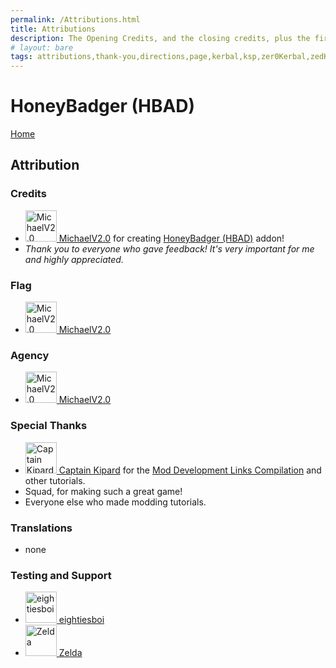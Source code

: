 ```yaml
---
permalink: /Attributions.html
title: Attributions
description: The Opening Credits, and the closing credits, plus the first of two (or is three) end credit scenes
# layout: bare
tags: attributions,thank-you,directions,page,kerbal,ksp,zer0Kerbal,zedK
---
```


<!--
Attributions.md v1.0.5.0
HoneyBadger (HBAD)
created: 01 Feb 2022
updated: 27 Mar 2022
-->

<script src="https://kit.fontawesome.com/0ea5493613.js" crossorigin="anonymous"></script>
<i class="fa fa-gear fa-spin fa-3x" style="color: firebrick"></i>
# HoneyBadger (HBAD)
[Home](./index.md)

## Attribution

### Credits

<ul>
  <li><a href="https://forum.kerbalspaceprogram.com/index.php?/profile/190933-*/"><img border="0" alt="MichaelV2.0" src="https://kerbal-forum-uploads.s3.us-west-2.amazonaws.com/monthly_03_2016/Version_2.0_Industries_logo1.png.4f8225e93939c5ce626cab7677ff6620.thumb.png.1af2f879ea81683c1b1db3725b6e9e2c.png" width="50" height="50" > MichaelV2.0</a> for creating <a href="https://forum.kerbalspaceprogram.com/index.php?/topic/207911-*/" alt="HoneyBadger (HBAD)"> HoneyBadger (HBAD)</a> addon!</li>
  <li><i>Thank you to everyone who gave feedback! It's very important for me and highly appreciated.</i></li>
</ul>

### Flag

<ul>
  <li><a href="https://forum.kerbalspaceprogram.com/index.php?/profile/151168-*/"><img border="0" alt="MichaelV2.0" src="https://kerbal-forum-uploads.s3.us-west-2.amazonaws.com/monthly_03_2016/Version_2.0_Industries_logo1.png.4f8225e93939c5ce626cab7677ff6620.thumb.png.1af2f879ea81683c1b1db3725b6e9e2c.png" width="50" height="50" > MichaelV2.0</a>
</ul>

### Agency

<ul>
  <li><a href="https://forum.kerbalspaceprogram.com/index.php?/profile/151168-*/"><img border="0" alt="MichaelV2.0" src="https://kerbal-forum-uploads.s3.us-west-2.amazonaws.com/monthly_03_2016/Version_2.0_Industries_logo1.png.4f8225e93939c5ce626cab7677ff6620.thumb.png.1af2f879ea81683c1b1db3725b6e9e2c.png" width="50" height="50" > MichaelV2.0</a>
</ul>

### Special Thanks

<ul>
  <li><a href="https://forum.kerbalspaceprogram.com/index.php?/profile/70516-captainkipard/"><img border="0" alt="Captain Kipard" src="https://kerbal-forum-uploads.s3.us-west-2.amazonaws.com/monthly_12_2015/itsame.png.3227b08e54fc9e3eaa0c6c2ad8e9ad07.thumb.png.5d3a3eb0344a23048ea58826e47b9781.png" width="50" height="50" > Captain Kipard</a> for the <a href="https://forum.kerbalspaceprogram.com/index.php?/topic/85372-*/"> Mod Development Links Compilation</a> and other tutorials.</li>
  <li>Squad, for making such a great game!</li>
  <li>Everyone else who made modding tutorials.</li>
</ul>

### Translations

* none

### Testing and Support

<ul>
  <li><a href="https://forum.kerbalspaceprogram.com/index.php?/profile/133828-eightiesboi/"><img border="0" alt="eightiesboi" src="https://kerbal-forum-uploads.s3.us-west-2.amazonaws.com/monthly_2018_01/happy_velociraptor_dinosaur_greeting_cards-r918b99ab65894a198682f360e419773a_xvuak_8byvr_512.thumb.jpg.00c28897eef8a91ee74f6cb59a9bbb5f.jpg" width="50" height="50" > eightiesboi</a></li>
  <li><a href="https://forum.kerbalspaceprogram.com/index.php?/profile/66411-zelda/"><img border="0" alt="Zelda" src="https://kerbal-forum-uploads.s3.us-west-2.amazonaws.com/monthly_2019_07/LoZ_RGB_960x960.thumb.jpg.32a815400e819b11482764bdea71373c.jpg" width="50" height="50" > Zelda</a></li>
</ul>

[V2LR]: https://forum.kerbalspaceprogram.com/index.php?/topic/207911-*/ "Forum Thread"

[michaelv2.0]:  https://forum.kerbalspaceprogram.com/index.php?/profile/151168-*/ "MichaelV2.0"
[cptkipard]: https://forum.kerbalspaceprogram.com/index.php?/profile/70516-*/ "Captain Kipard"
[zer0Kerbal]: https://forum.kerbalspaceprogram.com/index.php?/profile/190933-*/ "zer0Kerbal"

<!-- THIS FILE: CC BY-ND 4.0 by zer0Kerbal -->